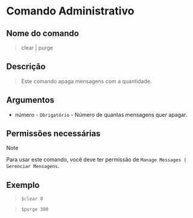 # Comando Administrativo

## Nome do comando
> clear | purge

## Descrição
> Este comando apaga mensagens com a quantidade.

## Argumentos
- número - `Obrigatório` - Número de quantas mensagens quer apagar.

## Permissões necessárias
> [!NOTE]
> Para usar este comando, você deve ter permissão de `Manage Messages | Gerenciar Mensagens`.

## Exemplo
> `$clear 8`

> `$purge 300`